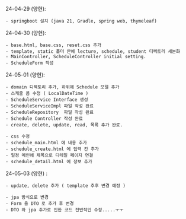 24-04-29 (양현):

    - springboot 설치 (java 21, Gradle, spring web, thymeleaf)

24-04-30 (양현):

    - base.html, base.css, reset.css 추가
    - template, static 폴더 안에 lecture, schedule, student 디렉토리 세분화
    - MainController, ScheduleController initial setting.
    - ScheduleForm 작성

24-05-01 (양현):

    - domain 디렉토리 추가, 하위에 Schedule 모델 추가
    - 스케줄 폼 수정 ( LocalDateTime )
    - ScheduleService Interface 생성
    - ScheduleServiceImpl 파일 작성 완료
    - ScheduleRepository  파일 작성 완료
    - Schedule Controller 작성 완료
    - create, delete, update, read, 목록 추가 완료.

    - css 수정
    - schedule_main.html 에 내용 추가
    - schedule_create.html 에 입력 칸 추가
    - 일정 메인에 제목으로 디테일 페이지 연결
    - schedule_detail.html 에 정보 추가


24-05-03 (양현) : 

    - update, delete 추가 ( template 추후 변경 예정 )

    - jpa 방식으로 변경
    - Form 을 DTO 로 추가 후 변경
    - DTO 와 jpa 추가로 인한 코드 전반적인 수정.....ㅜㅜ
